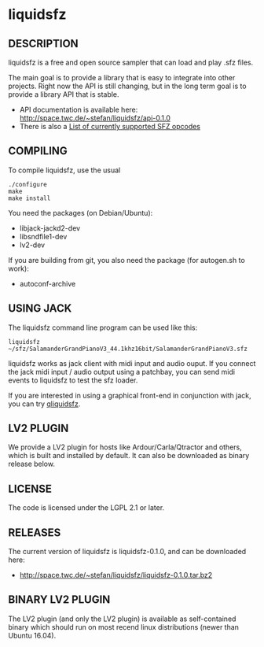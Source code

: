 # liquidsfz

## DESCRIPTION

liquidsfz is a free and open source sampler that can load and play .sfz files.

The main goal is to provide a library that is easy to integrate into other
projects. Right now the API is still changing, but in the long term goal is to
provide a library API that is stable.

 * API documentation is available here: http://space.twc.de/~stefan/liquidsfz/api-0.1.0
 * There is also a [List of currently supported SFZ opcodes](OPCODES.md)

## COMPILING

To compile liquidsfz, use the usual

    ./configure
    make
    make install

You need the packages (on Debian/Ubuntu):

* libjack-jackd2-dev
* libsndfile1-dev
* lv2-dev

If you are building from git, you also need the package (for autogen.sh to work):

* autoconf-archive

## USING JACK

The liquidsfz command line program can be used like this:

    liquidsfz ~/sfz/SalamanderGrandPianoV3_44.1khz16bit/SalamanderGrandPianoV3.sfz

liquidsfz works as jack client with midi input and audio ouput. If you connect
the jack midi input / audio output using a patchbay, you can send midi events
to liquidsfz to test the sfz loader.

If you are interested in using a graphical front-end in conjunction with jack,
you can try [qliquidsfz](https://github.com/be1/qliquidsfz).

## LV2 PLUGIN

We provide a LV2 plugin for hosts like Ardour/Carla/Qtractor and others, which
is built and installed by default. It can also be downloaded as binary release
below.

## LICENSE

The code is licensed under the LGPL 2.1 or later.

## RELEASES

The current version of liquidsfz is liquidsfz-0.1.0, and can be downloaded
here:

* http://space.twc.de/~stefan/liquidsfz/liquidsfz-0.1.0.tar.bz2

## BINARY LV2 PLUGIN

The LV2 plugin (and only the LV2 plugin) is available as self-contained binary
which should run on most recend linux distributions (newer than Ubuntu 16.04).
